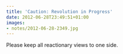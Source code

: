 ```yaml
---
title: 'Caution: Revolution in Progress'
date: 2012-06-28T23:49:51+01:00
images:
- notes/2012-06-28-2349.jpg
---
```

Please keep all reactionary views to one side.
